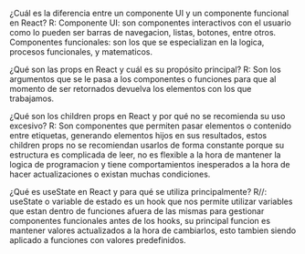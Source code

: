 ¿Cuál es la diferencia entre un componente UI y un componente funcional en React?
R:
Componente UI: son componentes interactivos con el usuario como lo pueden ser barras de navegacion, listas, botones, entre otros.
Componentes funcionales: son los que se especializan en la logica, procesos funcionales, y matematicos.

¿Qué son las props en React y cuál es su propósito principal?
R: 
Son los argumentos que se le pasa a los componentes o funciones para que al momento de ser retornados devuelva los elementos con los que  trabajamos.

¿Qué son los children props en React y por qué no se recomienda su uso excesivo?
R:
Son componentes que permiten pasar elementos o contenido entre etiquetas, generando elementos hijos en sus resultados, estos children props no se recomiendan usarlos de forma constante porque su estructura es complicada de leer, no es flexible a la hora de mantener la logica de programacion y tiene comportamientos inesperados a la hora de hacer actualizaciones o existan muchas condiciones. 

¿Qué es useState en React y para qué se utiliza principalmente?
R//: useState o variable de estado es un hook que nos permite utilizar variables que estan dentro de funciones afuera de las mismas para gestionar componentes funcionales antes de los hooks, su principal funcion es mantener valores actualizados a la hora de cambiarlos, esto tambien siendo aplicado a funciones con valores predefinidos.
